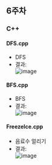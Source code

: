 ## 6주차
### C++

#### DFS.cpp
- DFS
- 결과:  
![image](https://user-images.githubusercontent.com/46733911/136748839-fad48557-189d-4dce-bf25-1941564002e0.png)  


#### BFS.cpp

- BFS  
- 결과:  
![image](https://user-images.githubusercontent.com/46733911/136748848-d524aab4-57ed-4b22-ba59-59aa13dc5669.png)
   



#### FreezeIce.cpp

- 음료수 얼리기   
- 결과:  
![image](https://user-images.githubusercontent.com/46733911/136748702-f3ae648c-c3be-4bbd-a02c-fbf2b3f3a34c.png)
   

